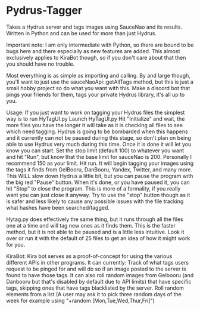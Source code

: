 # Pydrus-Tagger
Takes a Hydrus server and tags images using SauceNao and its results. Written in Python and can be used for more than just Hydrus.

Important note: I am only intermediate with Python, so there are bound to be bugs here and there especially as new features are added.
This almost exclusively applies to KiraBot though, so if you don't care about that then you should have no trouble.

Most everything is as simple as importing and calling. By and large though, you'll want to just use the sauceNaoApi::getAllTags method,
but this is just a small hobby project so do what you want with this. Make a discord bot that pings your friends for them, tags your
private Hydrus library, it's all up to you.

Usage:
If you just want to work on tagging your Hydrus files the simplest way is to run HyTagUI.py
  Launch HyTagUI.py
  Hit "Initialize" and wait, the more files you have the longer it will take as it is checking all files to see which need tagging. Hydrus is going to be bombarded when this happens and it currently can not be paused during this stage, so don't plan on being able to use Hydrus very much during this time.
  Once it is done it will let you know you can start. Set the stop limit (default 100) to whatever you want and hit "Run", but know that the base limit for sauceNao is 200. Personally I     recommend 150 as your limit.
  Hit run. It will begin tagging your images using the tags it finds from GelBooru, DanBooru, Yandex, Twitter, and many more. This WILL slow down Hydrus a little bit, but you can pause the program with the big red "Pause" button.
  When it's done, or you have paused it, you can hit "Stop" to close the program. This is more of a formality, if you really want you can just close it anyway. Try to use the "stop" button though as it is safer and less likely to cause any possible issues with the file tracking what hashes have been searched/tagged.
  
  Hytag.py does effectively the same thing, but it runs through all the files one at a time and will tag new ones as it finds them. This is the faster method, but it is not able to be paused and is a little less intuitive. Look it over or run it with the default of 25 files to get an idea of how it might work for you.
  
KiraBot:
  Kira bot serves as a proof-of-concept for using the various different APIs in other programs. 
  It can currently:
  Track of what tags users request to be pinged for and will do so if an image posted to the server is found to have those tags.
  It can also roll random images from Gelbooru (and Danbooru but that's disabled by default due to API limits) that have specific tags, skipping ones that have tags blacklisted by the server.
  Roll random elements from a list (A user may ask it to pick three random days of the week for example using "+random [Mon,Tue,Wed,Thur,Fri]")
  

